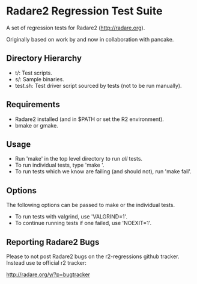 Radare2 Regression Test Suite
=============================

A set of regression tests for Radare2 (http://radare.org).

Originally based on work by and now in collaboration with pancake.

Directory Hierarchy
-------------------

 * t/:		Test scripts.
 * s/:		Sample binaries.
 * test.sh:	Test driver script sourced by tests (not to be run manually).

Requirements
------------

 * Radare2 installed (and in $PATH or set the R2 environment).
 * bmake or gmake.

Usage
-----

 * Run 'make' in the top level directory to run *all* tests.
 * To run individual tests, type 'make <testname>'.
 * To run tests which we know are failing (and should not), run 'make fail'.

Options
-------

The following options can be passed to make or the individual tests.

 * To run tests with valgrind, use 'VALGRIND=1'.
 * To continue running tests if one failed, use 'NOEXIT=1'.

Reporting Radare2 Bugs
----------------------

Please to not post Radare2 bugs on the r2-regressions github tracker. Instead
use te official r2 tracker:

http://radare.org/y/?p=bugtracker
